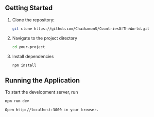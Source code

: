 
## Getting Started

1. Clone the repository:

   ```bash
   git clone https://github.com/ChaikamonS/CountriesOfTheWorld.git

2. Navigate to the project directory

   ```bash
   cd your-project

3. Install dependencies

   ```bash
   npm install

## Running the Application

To start the development server, run

   ```bash
   npm run dev

Open http://localhost:3000 in your browser.
